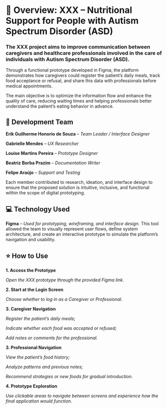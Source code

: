 # 🧩 Overview: XXX – Nutritional Support for People with Autism Spectrum Disorder (ASD)

### The XXX project aims to improve communication between caregivers and healthcare professionals involved in the care of individuals with Autism Spectrum Disorder (ASD).
Through a functional prototype developed in Figma, the platform demonstrates how caregivers could register the patient’s daily meals, track food acceptance or refusal, and share this data with professionals before medical appointments.

The main objective is to optimize the information flow and enhance the quality of care, reducing waiting times and helping professionals better understand the patient’s eating behavior in advance.


## :pencil: Development Team

**Erik Guilherme Honorio de Souza** – *Team Leader / Interface Designer*

**Gabrielle Mendes** – *UX Researcher*

**Louise Martins Pereira** – *Prototype Designer*

**Beatriz Borba Prazim** – *Documentation Writer*

**Felipe Araújo** – *Support and Testing*

Each member contributed to research, ideation, and interface design to ensure that the proposed solution is intuitive, inclusive, and functional within the scope of digital prototyping.


## :computer: Technology Used

**Figma** – *Used for prototyping, wireframing, and interface design.*
This tool allowed the team to visually represent user flows, define system architecture, and create an interactive prototype to simulate the platform’s navigation and usability.


## :star: How to Use

**1. Access the Prototype**

*Open the XXX prototype through the provided Figma link.*


**2. Start at the Login Screen**

*Choose whether to log in as a Caregiver or Professional.*


**3. Caregiver Navigation**

*Register the patient’s daily meals;*

*Indicate whether each food was accepted or refused;*

*Add notes or comments for the professional.*


**3. Professional Navigation**

*View the patient’s food history;*

*Analyze patterns and previous notes;*

*Recommend strategies or new foods for gradual introduction.*


**4. Prototype Exploration**

*Use clickable areas to navigate between screens and experience how the final application would function.*
